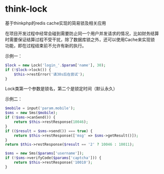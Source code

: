 # think-lock
基于thinkphp的redis cache实现的简易锁及相关应用

在项目开发过程中经常会碰到需要防止同一个用户并发请求的情况，比如财务结算时需要保证结算过程不受干扰，除了数据库锁之外，还可以使用Cache来实现锁功能，即在过程结束前不允许有新的执行。

示例一：
```php
$lock = new Lock('login_'.$param['name'], 30);
if (!$lock->lock()) {
    $this->restError('请30s后在尝试');
}
```
Lock类第一个参数是锁名，第二个是锁定时间（默认永久）

示例二：
```php
$mobile = input('param.mobile');
$sms = new Sms($mobile);
if (!$sms->canSend()) {
    return $this->restResponse(10046);
}
if (($result = $sms->send()) === true) {
    return $this->restResponse(['msg' => $sms->getResult()]);
}
return $this->restResponse($result == '2' ? 10046 : 10011);
```
```php
$sms = new Sms($params['username']);
if (!$sms->verifyCode($params['captcha'])) {
    return $this->restResponse('10010');
}
```
